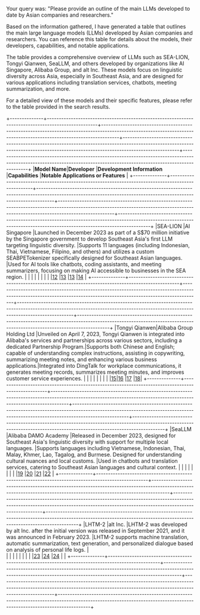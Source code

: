 Your query was: "Please provide an outline of the main LLMs developed to date by Asian companies and researchers."

Based on the information gathered, I have generated a table that outlines the main large language models (LLMs) developed by Asian companies and researchers. You can reference this table for details about the models, their developers, capabilities, and notable applications.

The table provides a comprehensive overview of LLMs such as SEA-LION, Tongyi Qianwen, SeaLLM, and others developed by organizations like AI Singapore, Alibaba Group, and alt Inc. These models focus on linguistic diversity across Asia, especially in Southeast Asia, and are designed for various applications including translation services, chatbots, meeting summarization, and more.

For a detailed view of these models and their specific features, please refer to the table provided in the search results.

&#x20;

+--------------+---------------------------------------------------------------------------------------------------+-------------------------------------------------------------------------------------------------------------------------------------------------------------------+-----------------------------------------------------------------------------------------------------------------------------------------------------------------------------------+-------------------------------------------------------------------------------------------------------------------------------------------------------------------------+
|**Model Name**|**Developer**                                                                                      |**Development Information**                                                                                                                                        |**Capabilities**                                                                                                                                                                   |**Notable Applications or Features**                                                                                                                                     |
+--------------+---------------------------------------------------------------------------------------------------+-------------------------------------------------------------------------------------------------------------------------------------------------------------------+-----------------------------------------------------------------------------------------------------------------------------------------------------------------------------------+-------------------------------------------------------------------------------------------------------------------------------------------------------------------------+
|SEA-LION      |AI Singapore                                                                                       |Launched in December 2023 as part of a S$70 million initiative by the Singapore government to develop Southeast Asia's first LLM targeting linguistic diversity.   |Supports 11 languages (including Indonesian, Thai, Vietnamese, Filipino, and others) and utilizes a custom SEABPETokenizer specifically designed for Southeast Asian languages.    |Used for AI tools like chatbots, coding assistants, and meeting summarizers, focusing on making AI accessible to businesses in the SEA region.                           |
|              |                                                                                                   |                                                                                                                                                                   |                                                                                                                                                                                   |                                                                                                                                                                         |
|              |[12](https://aisingapore.org/aiproducts/sea-lion/)                                                 |[13](https://www.computerweekly.com/feature/Sea-Lion-explained-Southeast-Asias-first-large-language-model)                                                         |[13](https://www.computerweekly.com/feature/Sea-Lion-explained-Southeast-Asias-first-large-language-model)                                                                         |[14](https://govinsider.asia/intl-en/article/how-aseans-first-large-language-model-will-support-businesses)                                                              |
+--------------+---------------------------------------------------------------------------------------------------+-------------------------------------------------------------------------------------------------------------------------------------------------------------------+-----------------------------------------------------------------------------------------------------------------------------------------------------------------------------------+-------------------------------------------------------------------------------------------------------------------------------------------------------------------------+
|Tongyi Qianwen|Alibaba Group Holding Ltd                                                                          |Unveiled on April 7, 2023, Tongyi Qianwen is integrated into Alibaba's services and partnerships across various sectors, including a dedicated Partnership Program.|Supports both Chinese and English; capable of understanding complex instructions, assisting in copywriting, summarizing meeting notes, and enhancing various business applications.|Integrated into DingTalk for workplace communications, it generates meeting records, summarizes meeting minutes, and improves customer service experiences.              |
|              |                                                                                                   |                                                                                                                                                                   |                                                                                                                                                                                   |                                                                                                                                                                         |
|              |[15](https://www.uctoday.com/unified-communications/what-is-tongyi-qianwen-alibabas-chatgpt-rival/)|[16](https://technode.com/2023/04/10/alibaba-rolls-out-chatgpt-alternative-claims-world-first-of-breaking-10-trillion-parameters/)                                 |[17](https://www.linkedin.com/pulse/alibabas-tongyi-qianwen-revolution-natural-language-roland-antony-kfkbf)                                                                       |[18](https://www.alibabacloud.com/blog/alibaba-cloud-launches-tongyi-qianwen-2-0-and-industry-specific-models-to-support-customers-reap-benefits-of-generative-ai_600526)|
+--------------+---------------------------------------------------------------------------------------------------+-------------------------------------------------------------------------------------------------------------------------------------------------------------------+-----------------------------------------------------------------------------------------------------------------------------------------------------------------------------------+-------------------------------------------------------------------------------------------------------------------------------------------------------------------------+
|SeaLLM        |Alibaba DAMO Academy                                                                               |Released in December 2023, designed for Southeast Asia's linguistic diversity with support for multiple local languages.                                           |Supports languages including Vietnamese, Indonesian, Thai, Malay, Khmer, Lao, Tagalog, and Burmese. Designed for understanding cultural nuances and local customs.                 |Used in chatbots and translation services, catering to Southeast Asian languages and cultural context.                                                                   |
|              |                                                                                                   |                                                                                                                                                                   |                                                                                                                                                                                   |                                                                                                                                                                         |
|              |[19](https://backendnews.net/alibaba-aims-for-inclusive-ai-with-launch-of-seallms/)                |[20](https://arxiv.org/html/2407.19672v1)                                                                                                                          |[21](https://technode.global/2023/12/11/alibaba-damo-academy-introduces-seallms-inclusive-ai-language-models-for-southeast-asia/)                                                  |[22](https://www.aimodels.fyi/papers/arxiv/seallms-large-language-models-southeast-asia)                                                                                 |
+--------------+---------------------------------------------------------------------------------------------------+-------------------------------------------------------------------------------------------------------------------------------------------------------------------+-----------------------------------------------------------------------------------------------------------------------------------------------------------------------------------+-------------------------------------------------------------------------------------------------------------------------------------------------------------------------+
|LHTM-2        |alt Inc.                                                                                           |LHTM-2 was developed by alt Inc. after the initial version was released in September 2021, and it was announced in February 2023.                                  |LHTM-2 supports machine translation, automatic summarization, text generation, and personalized dialogue based on analysis of personal life logs.                                  |<br>                                                                                                                                                                     |
|              |                                                                                                   |                                                                                                                                                                   |                                                                                                                                                                                   |                                                                                                                                                                         |
|              |[23](https://alt.ai/news_en/news_en-2220/)                                                         |[24](https://alt.ai/news_en/news_en-2090/)                                                                                                                         |[24](https://alt.ai/news_en/news_en-2090/)                                                                                                                                         |                                                                                                                                                                         |
+--------------+---------------------------------------------------------------------------------------------------+-------------------------------------------------------------------------------------------------------------------------------------------------------------------+-----------------------------------------------------------------------------------------------------------------------------------------------------------------------------------+-------------------------------------------------------------------------------------------------------------------------------------------------------------------------+

<br>
